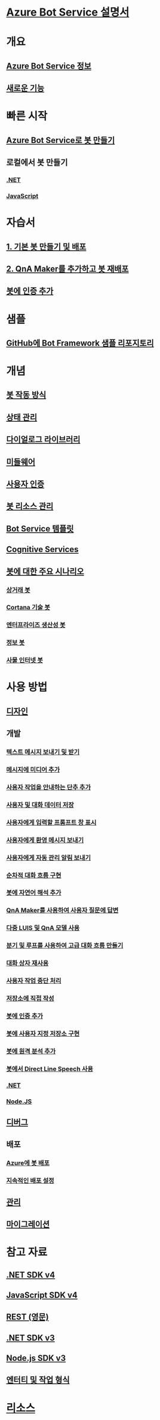 # [Azure Bot Service 설명서](index.yml)
# 개요
## [Azure Bot Service 정보](bot-service-overview-introduction.md)
## [새로운 기능](what-is-new.md)
# 빠른 시작
## [Azure Bot Service로 봇 만들기](~/bot-service-quickstart.md)
## 로컬에서 봇 만들기
### [.NET](dotnet/bot-builder-dotnet-sdk-quickstart.md)
### [JavaScript](javascript/bot-builder-javascript-quickstart.md)
# 자습서
## [1. 기본 봇 만들기 및 배포](v4sdk/bot-builder-tutorial-basic-deploy.md)
## [2. QnA Maker를 추가하고 봇 재배포](v4sdk/bot-builder-tutorial-add-qna.md)
## [봇에 인증 추가](bot-builder-tutorial-authentication.md)
# 샘플
## [GitHub에 Bot Framework 샘플 리포지토리](https://github.com/Microsoft/BotBuilder-Samples/blob/master/README.md)
# 개념
## [봇 작동 방식](v4sdk/bot-builder-basics.md)
## [상태 관리](v4sdk/bot-builder-concept-state.md)
## [다이얼로그 라이브러리](v4sdk/bot-builder-concept-dialog.md)
## [미들웨어](v4sdk/bot-builder-concept-middleware.md)
## [사용자 인증](v4sdk/bot-builder-concept-authentication.md)
## [봇 리소스 관리](v4sdk/bot-file-basics.md)
<!-- [Language understanding](v4sdk/bot-builder-concept-luis.md) -->
## [Bot Service 템플릿](bot-service-concept-templates.md)
## [Cognitive Services](bot-service-concept-intelligence.md)
## [봇에 대한 주요 시나리오](bot-service-scenario-overview.md)
### [상거래 봇](bot-service-scenario-commerce.md)
### [Cortana 기술 봇](bot-service-scenario-cortana-skill.md)
### [엔터프라이즈 생산성 봇](bot-service-scenario-enterprise-productivity.md)
### [정보 봇](bot-service-scenario-informational.md)
### [사물 인터넷 봇](bot-service-scenario-internet-things.md)
# 사용 방법 
## [디자인](design/TOC.md)
## 개발
<!-- ## [Best practice for welcoming the user](v4sdk/bot-builder-welcome-user.md) -->
### [텍스트 메시지 보내기 및 받기](v4sdk/bot-builder-howto-send-messages.md)
### [메시지에 미디어 추가](v4sdk/bot-builder-howto-add-media-attachments.md)
### [사용자 작업을 안내하는 단추 추가](v4sdk/bot-builder-howto-add-suggested-actions.md)
### [사용자 및 대화 데이터 저장](v4sdk/bot-builder-howto-v4-state.md) 
### [사용자에게 입력할 프롬프트 창 표시](v4sdk/bot-builder-primitive-prompts.md) 
### [사용자에게 환영 메시지 보내기](v4sdk/bot-builder-send-welcome-message.md)
### [사용자에게 자동 관리 알림 보내기](v4sdk/bot-builder-howto-proactive-message.md)
### [순차적 대화 흐름 구현](v4sdk/bot-builder-dialog-manage-conversation-flow.md)
### [봇에 자연어 해석 추가](v4sdk/bot-builder-howto-v4-luis.md)
### [QnA Maker를 사용하여 사용자 질문에 답변](v4sdk/bot-builder-howto-qna.md)
### [다중 LUIS 및 QnA 모델 사용](v4sdk/bot-builder-tutorial-dispatch.md)
### [분기 및 루프를 사용하여 고급 대화 흐름 만들기](v4sdk/bot-builder-dialog-manage-complex-conversation-flow.md)
### [대화 상자 재사용](v4sdk/bot-builder-compositcontrol.md)
<!--#### [Implement a greeting dialog](v4sdk/bot-builder-dialogs-greeting.md)--TODO: Add once there's a sample.-->
### [사용자 작업 중단 처리](v4sdk/bot-builder-howto-handle-user-interrupt.md)
### [저장소에 직접 작성](v4sdk/bot-builder-howto-v4-storage.md)
### [봇에 인증 추가](v4sdk/bot-builder-authentication.md)
### [봇에 사용자 지정 저장소 구현](v4sdk/bot-builder-custom-storage.md)
### [봇에 원격 분석 추가](v4sdk/bot-builder-telemetry.md)
### [봇에서 Direct Line Speech 사용](directline-speech-bot.md)
### [.NET](dotnet/TOC.md)
### [Node.JS](nodejs/TOC.md)
## [디버그](debug/TOC.md)
## 배포
### [Azure에 봇 배포](bot-builder-deploy-az-cli.md)
### [지속적인 배포 설정](bot-service-build-continuous-deployment.md)
## [관리](manage/TOC.md)
## [마이그레이션](v4sdk/migration/TOC.md)
# 참고 자료
## [.NET SDK v4](https://aka.ms/botframework-v4-cs-sdk)
## [JavaScript SDK v4](https://aka.ms/bot-jssdk-v4)
## [REST (영문)](rest-api/TOC.md)
## [.NET SDK v3](https://aka.ms/botframework-v3-cs-sdk)
## [Node.js SDK v3](https://aka.ms/bot-jssdk-v3)
## [엔터티 및 작업 형식](bot-service-activities-entities.md)
# [리소스](resources/TOC.md)
